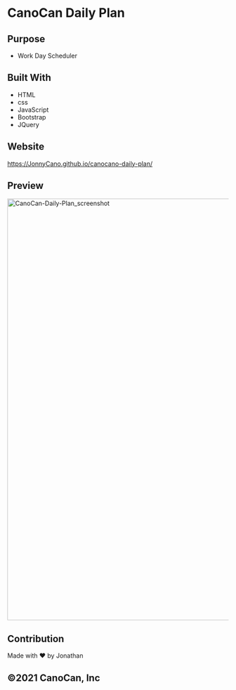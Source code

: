 # CanoCan Daily Plan

## Purpose
* Work Day Scheduler

## Built With
* HTML
* css
* JavaScript
* Bootstrap
* JQuery

## Website
https://JonnyCano.github.io/canocano-daily-plan/

## Preview
<img width="960" alt="CanoCan-Daily-Plan_screenshot" src="https://user-images.githubusercontent.com/84486012/130718141-d38f663e-bcc3-4c03-a860-c3d38086eee0.PNG">

## Contribution
Made with ❤️ by Jonathan

## ©️2021 CanoCan, Inc

